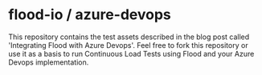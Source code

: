 # flood-io / azure-devops

This repository contains the test assets described in the blog post called 'Integrating Flood with Azure Devops'. Feel free to fork this repository or use it as a basis to run Continuous Load Tests using Flood and your Azure Devops implementation.
